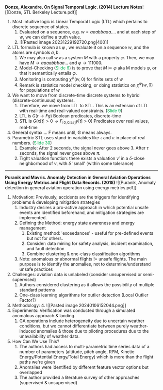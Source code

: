 
**Donze, Alexandre. On Signal Temporal Logic. (2014) Lecture Notes**![[Donze, STL Berkeley Lecture.pdf]]
1. Most intuitive logic is Linear Temporal Logic (LTL) which pertains to discrete sequence of states.
	1. Evaluated on a sequence, e.g. $w = aaabbaaa....$ and at each step of $w$, we can define a truth value.
	2. ![[Pasted image 20231229192720.png|400]]
2. LTL formula is known as $\varphi$  , we evaluate it on a sequence $w$, and the atoms are symbols $a, b$. 
	1. We may also call $w$ as a system $M$ with a property $\varphi$. Then, we may have $M \rightarrow aaaabbbaa...$ and $\varphi \rightarrow 111000$. 
	2. Model-Checking (<font color="#00b050">Slide 6</font>) is to prove that $M \models \varphi$ aka M models $\varphi$, or that it semantically entails $\varphi$. 
	3. Monitoring is computing $\chi ^\varphi (w, 0)$ for finite sets of $w$
	4. Remark is statistics model checking, or doing statistics on $\chi ^\varphi (w, 0)$ for populations of $w$
3. We want to move from discrete-time discrete systems to hybrid (discrete-continuous) systems.
	1. Therefore, we move from LTL to STL. This is an extension of LTL with real-time and real-valued constraints. (<font color="#00b050">Slide 9</font>)
	2. LTL is $G(r \rightarrow F g)$ Boolean predicates, discrete-time
	3. STL is $G(x[t] > 0 \rightarrow F_{[0, 0.5s]} y[t] > 0)$ Predicates over real values, real-time
4. General syntax.... F means until, G means always.
5. Parametric STL uses stand-in variables like $\tau$ and $\pi$ in place of real numbers. (<font color="#00b050">Slide 30</font>)
	1. Example: After 2 seconds, the signal never goes above 3. After $\tau$ seconds, the signal never goes above $\pi$. 
	2. Tight valuation function: there exists a valuation $v'$ in a $\delta$-close neighborhood of $v$, with $\delta$ 'small' (within some tolerance)


----

**Puranik and Mavris. Anomaly Detection in General Aviation Operations Using Energy Metrics and Flight Data Records. (2018)**
![[Puranik, Anomaly detection in general aviation operation using energy metrics.pdf]]
1. Motivation: Previously, accidents are the triggers for identifying problems & developing mitigation strategies
	1. Industry desires a pro-active approach in which potential unsafe events are identified beforehand, and mitigation strategies are implemented.
	2. Defining the Method: energy state awareness and energy management
		1. Existing method: 'exceedances' - useful for pre-defined events but not for others.
		2. Consider: data mining for safety analysis, incident examination, and fault detection
		3. Combine clustering & one-class classification algorithms
	3. Note: anomalous or abnormal flights != unsafe flights. The main purpose is to identify the anomalies, not to determine/understand unsafe practices
2. Challenges: aviation data is unlabeled (consider unsupervised or semi-supervised)
	1. Authors considered clustering as it allows the possibility of multiple standard patterns
	2. One-class learning algorithms for outlier detection (Local Outlier Factor?)
3. Methodology:
	4. ![[Pasted image 20240106152044.png]]
4. Experiments: Verification was conducted through a simulated anomalous approach & landing.
	1. GA operations include heterogeneity due to uncertain weather conditions, but we cannot differentiate between purely weather-induced anomalies & those due to piloting procedures due to the unavailability of weather data.
5. How Can We Use This?
	1. The authors had access to multi-parametric time series data of a number of parameters (altitude, pitch angle, RPM, Kinetic Energy/Potential Energy/Total Energy) which is more than the flight paths we're given
	2. Anomalies were identified by different feature vector options but overlapped 
	3. The author provided a literature survey of other approaches (supervised & unsupervised)